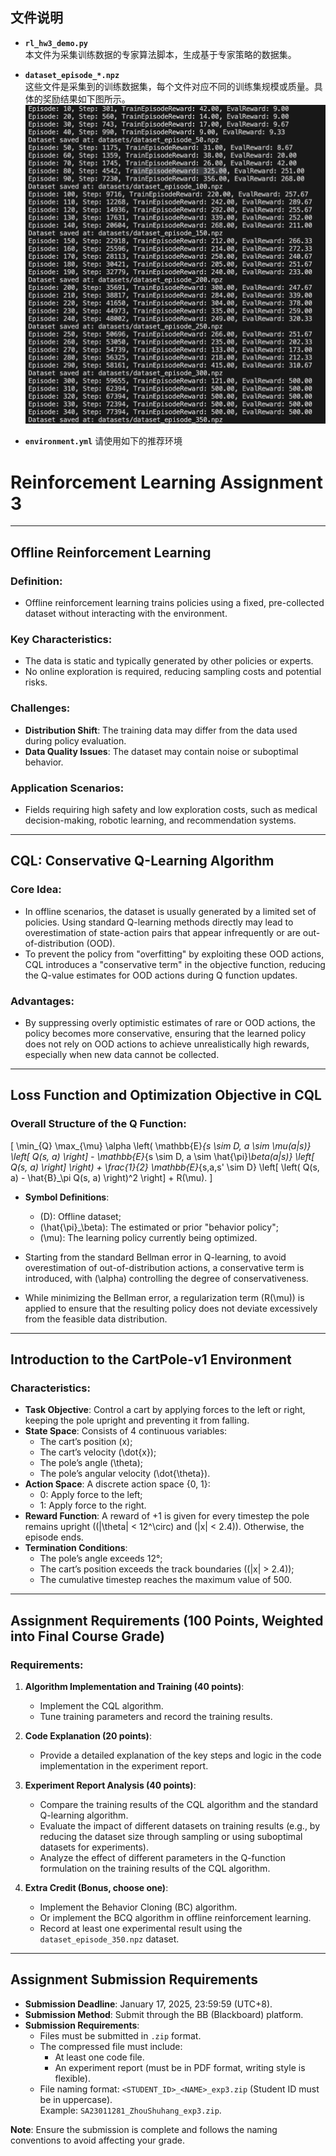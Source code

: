 <!-- README.MD File -->

## 文件说明
- **`rl_hw3_demo.py`**  
  本文件为采集训练数据的专家算法脚本，生成基于专家策略的数据集。

- **`dataset_episode_*.npz`**  
  这些文件是采集到的训练数据集，每个文件对应不同的训练集规模或质量。具体的奖励结果如下图所示。
  ![](reward.png)

- **`environment.yml`**
  请使用如下的推荐环境



# Reinforcement Learning Assignment 3


---

## Offline Reinforcement Learning

### Definition:
- Offline reinforcement learning trains policies using a fixed, pre-collected dataset without interacting with the environment.

### Key Characteristics:
- The data is static and typically generated by other policies or experts.
- No online exploration is required, reducing sampling costs and potential risks.

### Challenges:
- **Distribution Shift**: The training data may differ from the data used during policy evaluation.
- **Data Quality Issues**: The dataset may contain noise or suboptimal behavior.

### Application Scenarios:
- Fields requiring high safety and low exploration costs, such as medical decision-making, robotic learning, and recommendation systems.

---

## CQL: Conservative Q-Learning Algorithm

### Core Idea:
- In offline scenarios, the dataset is usually generated by a limited set of policies. Using standard Q-learning methods directly may lead to overestimation of state-action pairs that appear infrequently or are out-of-distribution (OOD).
- To prevent the policy from "overfitting" by exploiting these OOD actions, CQL introduces a "conservative term" in the objective function, reducing the Q-value estimates for OOD actions during Q function updates.

### Advantages:
- By suppressing overly optimistic estimates of rare or OOD actions, the policy becomes more conservative, ensuring that the learned policy does not rely on OOD actions to achieve unrealistically high rewards, especially when new data cannot be collected.

---

## Loss Function and Optimization Objective in CQL

### Overall Structure of the Q Function:

\[
\min_{Q} \max_{\mu} \alpha \left( \mathbb{E}_{s \sim D, a \sim \mu(a|s)} \left[ Q(s, a) \right] - \mathbb{E}_{s \sim D, a \sim \hat{\pi}_\beta(a|s)} \left[ Q(s, a) \right] \right) + \frac{1}{2} \mathbb{E}_{s,a,s' \sim D} \left[ \left( Q(s, a) - \hat{B}_\pi Q(s, a) \right)^2 \right] + R(\mu).
\]

- **Symbol Definitions**:
  - \(D\): Offline dataset;
  - \(\hat{\pi}_\beta\): The estimated or prior "behavior policy";
  - \(\mu\): The learning policy currently being optimized.

- Starting from the standard Bellman error in Q-learning, to avoid overestimation of out-of-distribution actions, a conservative term is introduced, with \(\alpha\) controlling the degree of conservativeness.
- While minimizing the Bellman error, a regularization term \(R(\mu)\) is applied to ensure that the resulting policy does not deviate excessively from the feasible data distribution.

---

## Introduction to the CartPole-v1 Environment

### Characteristics:
- **Task Objective**: Control a cart by applying forces to the left or right, keeping the pole upright and preventing it from falling.
- **State Space**: Consists of 4 continuous variables:
  - The cart’s position \(x\);
  - The cart’s velocity \(\dot{x}\);
  - The pole’s angle \(\theta\);
  - The pole’s angular velocity \(\dot{\theta}\).
- **Action Space**: A discrete action space {0, 1}:
  - 0: Apply force to the left;
  - 1: Apply force to the right.
- **Reward Function**: A reward of +1 is given for every timestep the pole remains upright (\(|\theta| < 12^\circ\) and \(|x| < 2.4\)). Otherwise, the episode ends.
- **Termination Conditions**:
  - The pole’s angle exceeds 12°;
  - The cart’s position exceeds the track boundaries (\(|x| > 2.4\));
  - The cumulative timestep reaches the maximum value of 500.

---

## Assignment Requirements (100 Points, Weighted into Final Course Grade)

### Requirements:
1. **Algorithm Implementation and Training (40 points)**:
   - Implement the CQL algorithm.
   - Tune training parameters and record the training results.

2. **Code Explanation (20 points)**:
   - Provide a detailed explanation of the key steps and logic in the code implementation in the experiment report.

3. **Experiment Report Analysis (40 points)**:
   - Compare the training results of the CQL algorithm and the standard Q-learning algorithm.
   - Evaluate the impact of different datasets on training results (e.g., by reducing the dataset size through sampling or using suboptimal datasets for experiments).
   - Analyze the effect of different parameters in the Q-function formulation on the training results of the CQL algorithm.

4. **Extra Credit (Bonus, choose one)**:
   - Implement the Behavior Cloning (BC) algorithm.
   - Or implement the BCQ algorithm in offline reinforcement learning.
   - Record at least one experimental result using the `dataset_episode_350.npz` dataset.

---

## Assignment Submission Requirements

- **Submission Deadline**: January 17, 2025, 23:59:59 (UTC+8).
- **Submission Method**: Submit through the BB (Blackboard) platform.
- **Submission Requirements**:
  - Files must be submitted in `.zip` format.
  - The compressed file must include:
    - At least one code file.
    - An experiment report (must be in PDF format, writing style is flexible).
  - File naming format: `<STUDENT_ID>_<NAME>_exp3.zip` (Student ID must be in uppercase).  
    Example: `SA23011281_ZhouShuhang_exp3.zip`.

**Note**: Ensure the submission is complete and follows the naming conventions to avoid affecting your grade.

  